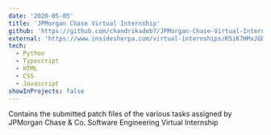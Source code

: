 ```yaml
---
date: '2020-05-05'
title: 'JPMorgan Chase Virtual Internship'
github: 'https://github.com/chandrikadeb7/JPMorgan-Chase-Virtual-Internship'
external: 'https://www.insidesherpa.com/virtual-internships/R5iK7HMxJGBgaSbvk'
tech:
  - Python
  - Typescript
  - HTML
  - CSS
  - Javascript
showInProjects: false
---
```


Contains the submitted patch files of the various tasks assigned by JPMorgan Chase & Co. Software Engineering Virtual Internship
